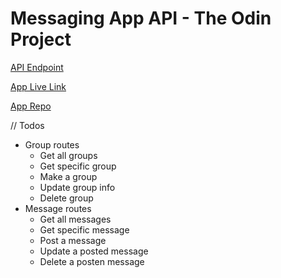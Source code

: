 # Messaging App API - The Odin Project

[API Endpoint]()

[App Live Link]()

[App Repo]()

// Todos

- Group routes
  - Get all groups
  - Get specific group
  - Make a group
  - Update group info
  - Delete group
- Message routes
  - Get all messages
  - Get specific message
  - Post a message
  - Update a posted message
  - Delete a posten message

